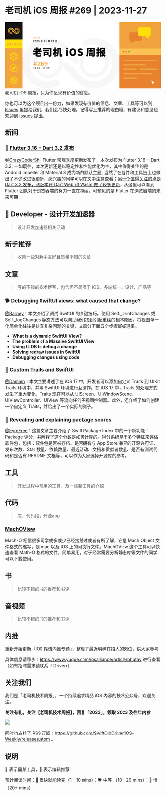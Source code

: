 # 老司机 iOS 周报 #269 | 2023-11-27

![ios-weekly](https://github.com/SwiftOldDriver/iOS-Weekly/blob/master/assets/weekly-header/269.jpg?raw=true)
老司机 iOS 周报，只为你呈现有价值的信息。

你也可以为这个项目出一份力，如果发现有价值的信息、文章、工具等可以到 [Issues](https://github.com/SwiftOldDriver/iOS-Weekly/issues) 里提给我们，我们会尽快处理。记得写上推荐的理由哦。有建议和意见也欢迎到 [Issues](https://github.com/SwiftOldDriver/iOS-Weekly/issues) 提出。

## 新闻

### 🐢 [Flutter 3.16 + Dart 3.2 发布](https://mp.weixin.qq.com/s/vbkhjPNboqK1oDy_J5pzeA)

[@CrazyCoderShi](https://github.com/CrazyCoderShi): Flutter 常规季度更新发布了，本次发布为 Flutter 3.16 + Dart 3.2; 一如既往，本次更新还是以稳定性和性能优化为主，其中值得关注的是 Android Impeller 和 Material 3 成为新的默认主题, 当然了在组件和工具链上也做出了不少改进很更新，感兴趣的同学可以在文中注意查看；[另一个值得关注的点是 Dart 3.2 发布，该版本在 Dart Web 和 Wasm 做了较多更新](https://mp.weixin.qq.com/s/UA5MQLzdf_ZPS56EdNLf2A)，从这里可以看到 Flutter 团队对于浏览器端的努力一直在持续，可预见的是 Flutter 在浏览器端的未来可期 

##  Developer - 设计开发加速器

> 设计开发加速器相关活动

## 新手推荐

> 收集一些对新手友好且质量不错的文章

## 文章

> 写的不错的技术博客，包含但不局限于 iOS、多端统一、设计、产品等

### 🐕 [Debugging SwiftUI views: what caused that change?](https://www.avanderlee.com/swiftui/debugging-swiftui-views/)

[@Barney](~https://github.com/BarneyZhaoooo~)：本文介绍了调试 SwiftUI 的关键技巧。使用 Self._printChanges 或 Self._logChanges 静态方法可以帮助我们找到引起重绘的根本原因。将视图单一化简单化往往是排查复杂问题的关键，文章分下面五个步骤娓娓道来。

- **What is a dynamic SwiftUI View?**
- **The problem of a Massive SwiftUI View**
- **Using LLDB to debug a change**
- **Solving redraw issues in SwiftUI**
- **Debugging changes using code**

### 🐎 [Custom Traits and SwiftUI](https://useyourloaf.com/blog/custom-traits-and-swiftui/)

[@Damien](https://zengyima.github.com/)：本文主要讲述了在 iOS 17 中，开发者可以添加自定义 Traits 到 UIKit Traits 环境中，并与 SwiftUI 环境进行互操作。在 iOS 17 中，Traits 的处理方式发生了重大变化，Traits 现在可以从 UIScreen、UIWindowScene、UIViewController、UIView 等流向任何子视图控制器。此外，还介绍了如何创建一个自定义 Traits，并给出了一个实际的例子。

### 🐎 [Revealing and explaining package scores](https://blog.swiftpackageindex.com/posts/revealing-and-explaining-package-scores)

[@EyreFree](https://github.com/EyreFree)：这篇文章主要介绍了 Swift Package Index 中的一个新功能：Package 评分，并解释了这个分数是如何计算的。得分系统基于多个特征来评估软件包，包括：软件包是否被存档、是否拥有与 App Store 兼容的开源许可证、发布次数、Star 数量、依赖数量、最近活动、文档和贡献者数量、是否有测试代码和是否有 README 文档等，可以作为大家选择开源库的参考。

## 工具

> 开发过程中常用的工具，及一些新工具的介绍

## 代码

> 库，代码段，开源app

### [MachOView](https://github.com/gdbinit/MachOView)
Mach-O 相信很多同学或多或少已经接触过或者有所了解，它是 Mach Object 文件格式的缩写，是 mac 以及 iOS 上的可执行文件。MachOView 这个工具可以快速查看 Math-O 格式的文件，简单易用，对于经常需要分析静态库等文件的同学可以下载使用。


## 书

> 比较不错的书的推荐和书评

## 音视频

> 比较不错的书的推荐和书评

## 内推

重新开始更新「iOS 靠谱内推专题」，整理了最近明确在招人的岗位，供大家参考

具体信息请移步：https://www.yuque.com/iosalliance/article/bhutav 进行查看（如有招聘需求请联系 iTDriverr）

## 关注我们

我们是「老司机技术周报」，一个持续追求精品 iOS 内容的技术公众号，欢迎关注。

**关注有礼，关注【老司机技术周报】，回复「2023」，领取 2023 及往年内参**

![](https://github.com/SwiftOldDriver/iOS-Weekly/blob/master/assets/qrcode_for_wechat.jpg?raw=true)

同时也支持了 RSS 订阅：https://github.com/SwiftOldDriver/iOS-Weekly/releases.atom 。

## 说明

🚧 表示需某工具，🌟 表示编辑推荐

预计阅读时间：🐎 很快就能读完（1 - 10 mins）；🐕 中等 （10 - 20 mins）；🐢 慢（20+ mins）
